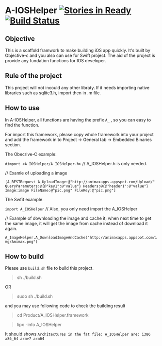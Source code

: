 A-IOSHelper [![Stories in Ready](https://badge.waffle.io/animaxx/a-ioshelper.svg?label=ready&title=Ready)](http://waffle.io/animaxx/a-ioshelper)  [![Build Status](https://travis-ci.org/Animaxx/A-IOSHelper.svg?branch=master)](https://travis-ci.org/Animaxx/A-IOSHelper)
===========

## Objective
This is a scaffold framwork to make building iOS app quickly. It's built by Objective-c and you also can use for Swift project. The aid of the project is provide any fundation functions for IOS developer. 

## Rule of the project
This project will not incould any other libraty. If it needs importing native libraries such as sqlite3.h, import then in .m file.

## How to use
In A-IOSHelper, all functions are having the prefix `A_` , so you can easy to find the function.

For import this framework, please copy whole framework into your project and add the framework in to Project -> General tab -> Embedded Binaries section.

The Obecrive-C example:

`#import <A_IOSHelper/A_IOSHelper.h>` // A_IOSHelper.h is only needed. 

// Examle of uploading a image

`[A_RESTRequest A_UploadImage:@"http://animaxapps.appspot.com/Upload/" QueryParameters:@{@"key1":@"value"} Headers:@{@"header1":@"value"} Image:image FileName:@"pic.png" FileKey:@"pic.png"]`

The Swfit example:

`import A_IOSHelper` // Also, you only need import the A_IOSHelper

// Example of downloading the image and cache it; when next time to get the same image, it will get the image from cache instead of download it again.

`A_ImageHelper.A_DownloadImageAndCache("http://animaxapps.appspot.com/img/Animax.png")`


## How to build 
Please use `build.sh` file to build this project.
> sh ./build.sh

OR
> sudo sh ./build.sh

and you may use following code to check the building result 
> cd Product/A_IOSHelper.framework

> lipo -info A_IOSHelper

It should shows `Architectures in the fat file: A_IOSHelper are: i386 x86_64 armv7 arm64`

